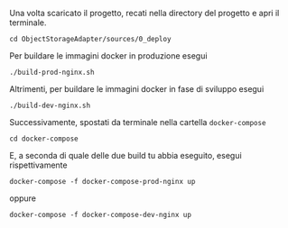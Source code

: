 Una volta scaricato il progetto, recati nella directory del progetto e apri il terminale.

```
cd ObjectStorageAdapter/sources/0_deploy
```
Per buildare le immagini docker in produzione esegui
```
./build-prod-nginx.sh
```
Altrimenti, per buildare le immagini docker in fase di sviluppo esegui
```
./build-dev-nginx.sh
```

Successivamente, spostati da terminale nella cartella ```docker-compose```
```
cd docker-compose
```
E, a seconda di quale delle due build tu abbia eseguito, esegui rispettivamente
```
docker-compose -f docker-compose-prod-nginx up

```
oppure
```
docker-compose -f docker-compose-dev-nginx up
```
